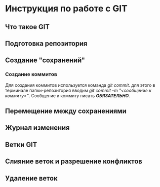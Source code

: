 # Инструкция по работе с GIT

## Что такое GIT

## Подготовка репозитория

## Создание "сохранений"

### Создание коммитов
Для создания коммитов используется команда *git commit*. для этого в терминале папки-репозитория вводим *git commit -m "<сообщение к коммиту>"*. Сообщение к коммиту писать ***ОБЯЗАТЕЛЬНО***.

## Перемещение между сохранениями

## Журнал изменения

## Ветки GIT

## Слияние веток и разрешение конфликтов

## Удаление веток